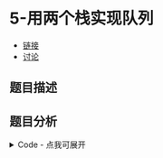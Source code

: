 # 5-用两个栈实现队列

- [链接](https://www.nowcoder.com/practice/54275ddae22f475981afa2244dd448c6)
- [讨论](https://www.nowcoder.com/questionTerminal/54275ddae22f475981afa2244dd448c6)

## 题目描述

## 题目分析

<details>
<summary>Code - 点我可展开</summary>

<<<@/books/code/jz/5.cpp

</details>

